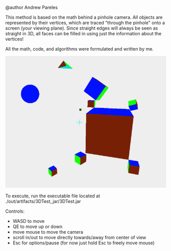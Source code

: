 @author Andrew Pareles

This method is based on the math behind a pinhole camera. All objects are represented by their vertices, which are traced "through the pinhole" onto a screen (your viewing plane). Since straight edges will always be seen as straight in 3D, all faces can be filled in using just the information about the vertices!

All the math, code, and algorithms were formulated and written by me.

![](demophoto.png)

To execute, run the executable file located at ./out/artifacts/3DTest_jar/3DTest.jar

Controls:
- WASD to move
- QE to move up or down
- move mouse to move the camera
- scroll in/out to move directly towards/away from center of view
- Esc for options/pause (for now just hold Esc to freely move mouse)
